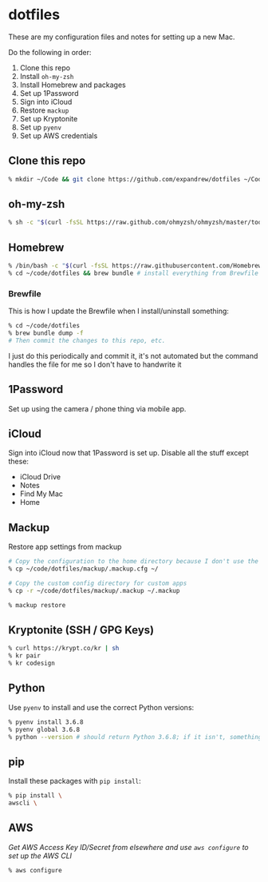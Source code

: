 # dotfiles

These are my configuration files and notes for setting up a new Mac.

Do the following in order:

1. Clone this repo
1. Install `oh-my-zsh`
1. Install Homebrew and packages
1. Set up 1Password
1. Sign into iCloud
1. Restore `mackup`
1. Set up Kryptonite
1. Set up `pyenv`
1. Set up AWS credentials

## Clone this repo

```zsh
% mkdir ~/Code && git clone https://github.com/expandrew/dotfiles ~/Code/dotfiles
```

## oh-my-zsh

```zsh
% sh -c "$(curl -fsSL https://raw.github.com/ohmyzsh/ohmyzsh/master/tools/install.sh)"
```

## Homebrew

```zsh
% /bin/bash -c "$(curl -fsSL https://raw.githubusercontent.com/Homebrew/install/master/install.sh)"
% cd ~/code/dotfiles && brew bundle # install everything from Brewfile
```

### Brewfile

This is how I update the Brewfile when I install/uninstall something:

```zsh
% cd ~/code/dotfiles
% brew bundle dump -f
# Then commit the changes to this repo, etc.
```

I just do this periodically and commit it, it's not automated but the command handles the file for me so I don't have to handwrite it

## 1Password

Set up using the camera / phone thing via mobile app.

## iCloud

Sign into iCloud now that 1Password is set up. Disable all the stuff except these:

- iCloud Drive
- Notes
- Find My Mac
- Home

## Mackup

Restore app settings from mackup

```zsh
# Copy the configuration to the home directory because I don't use the default
% cp ~/code/dotfiles/mackup/.mackup.cfg ~/

# Copy the custom config directory for custom apps
% cp -r ~/code/dotfiles/mackup/.mackup ~/.mackup

% mackup restore
```

## Kryptonite (SSH / GPG Keys)

```zsh
% curl https://krypt.co/kr | sh
% kr pair
% kr codesign
```

## Python

Use `pyenv` to install and use the correct Python versions:

```zsh
% pyenv install 3.6.8
% pyenv global 3.6.8
% python --version # should return Python 3.6.8; if it isn't, something is wrong
```

## pip

Install these packages with `pip install`:

```zsh
% pip install \
awscli \
```

## AWS

_Get AWS Access Key ID/Secret from elsewhere and use `aws configure` to set up the AWS CLI_

```zsh
% aws configure
```

